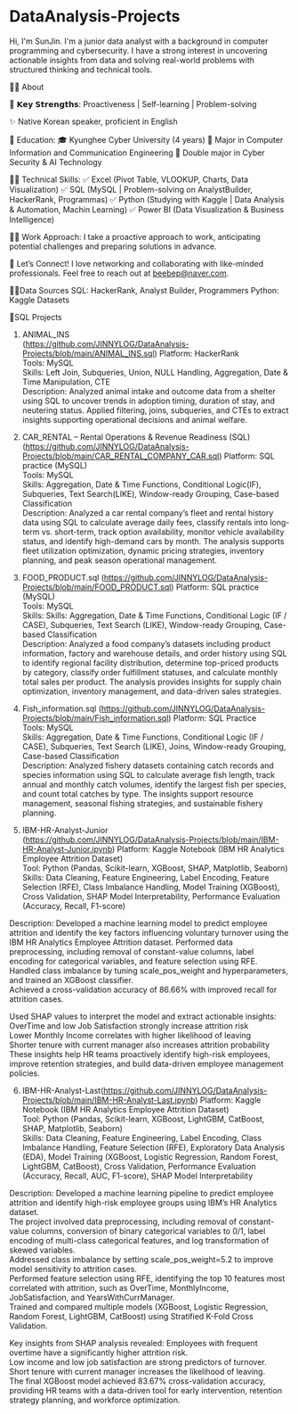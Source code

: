 # DataAnalysis-Projects

Hi, I'm SunJin. I'm a junior data analyst with a background in computer programming and cybersecurity. I have a strong interest in uncovering actionable insights from data and solving real-world problems with structured thinking and technical tools.

👨‍💻 About

📍 𝗞𝗲𝘆 𝗦𝘁𝗿𝗲𝗻𝗴𝘁𝗵𝘀: Proactiveness | Self-learning | Problem-solving

✨ Native Korean speaker, proficient in English

🏫 Education:
🎓 Kyunghee Cyber University (4 years)
📕 Major in Computer Information and Communication Engineering
📕 Double major in Cyber Security & AI Technology

👩‍💻 Technical Skills:
✅ Excel (Pivot Table, VLOOKUP, Charts, Data Visualization)
✅ SQL (MySQL | Problem-solving on AnalystBuilder, HackerRank, Programmas)
✅ Python (Studying with Kaggle | Data Analysis & Automation, Machin Learning)
✅ Power BI (Data Visualization & Business Intelligence)

🏃‍♂️ Work Approach: I take a proactive approach to work, anticipating potential challenges and preparing solutions in advance.

👋 Let’s Connect! I love networking and collaborating with like-minded professionals. Feel free to reach out at beebep@naver.com.

👩‍💻Data Sources 
SQL: HackerRank, Analyst Builder, Programmers
Python: Kaggle Datasets

📍SQL Projects
1. ANIMAL_INS </br> (https://github.com/JINNYLOG/DataAnalysis-Projects/blob/main/ANIMAL_INS.sql)
Platform: HackerRank</br>
Tools: MySQL</br>
Skills: Left Join, Subqueries, Union, NULL Handling, Aggregation, Date & Time Manipulation, CTE</br>
Description: Analyzed animal intake and outcome data from a shelter using SQL to uncover trends in adoption timing, duration of stay, and neutering status. Applied filtering, joins, subqueries, and CTEs to extract insights supporting operational decisions and animal welfare. </br>

2. CAR_RENTAL – Rental Operations & Revenue Readiness (SQL) </br> (https://github.com/JINNYLOG/DataAnalysis-Projects/blob/main/CAR_RENTAL_COMPANY_CAR.sql)
Platform: SQL practice (MySQL) </br>
Tools: MySQL </br>
Skills: Aggregation, Date & Time Functions, Conditional Logic(IF), Subqueries, Text Search(LIKE), Window-ready Grouping, Case-based Classification </br>
Description: Analyzed a car rental company’s fleet and rental history data using SQL to calculate average daily fees, classify rentals into long-term vs. short-term, track option availability, monitor vehicle availability status, and identify high-demand cars by month. The analysis supports fleet utilization optimization, dynamic pricing strategies, inventory planning, and peak season operational management.

3. FOOD_PRODUCT.sql (https://github.com/JINNYLOG/DataAnalysis-Projects/blob/main/FOOD_PRODUCT.sql)
Platform: SQL practice (MySQL) </br>
Tools: MySQL  </br>
Skills: Skills: Aggregation, Date & Time Functions, Conditional Logic (IF / CASE), Subqueries, Text Search (LIKE), Window-ready Grouping, Case-based Classification </br>
Description: Analyzed a food company’s datasets including product information, factory and warehouse details, and order history using SQL to identify regional facility distribution, determine top-priced products by category, classify order fulfillment statuses, and calculate monthly total sales per product. The analysis provides insights for supply chain optimization, inventory management, and data-driven sales strategies. </br>

4. Fish_information.sql (https://github.com/JINNYLOG/DataAnalysis-Projects/blob/main/Fish_information.sql)
Platform: SQL Practice </br>
Tools: MySQL</br>
Skills: Aggregation, Date & Time Functions, Conditional Logic (IF / CASE), Subqueries, Text Search (LIKE), Joins, Window-ready Grouping, Case-based Classification </br>
Description: Analyzed fishery datasets containing catch records and species information using SQL to calculate average fish length, track annual and monthly catch volumes, identify the largest fish per species, and count total catches by type.
The insights support resource management, seasonal fishing strategies, and sustainable fishery planning.

5. IBM-HR-Analyst-Junior</br> (https://github.com/JINNYLOG/DataAnalysis-Projects/blob/main/IBM-HR-Analyst-Junior.ipynb)
Platform: Kaggle Notebook (IBM HR Analytics Employee Attrition Dataset) </br>
Tool: Python (Pandas, Scikit-learn, XGBoost, SHAP, Matplotlib, Seaborn) </br>
Skills: Data Cleaning, Feature Engineering, Label Encoding, Feature Selection (RFE), Class Imbalance Handling, Model Training (XGBoost), Cross Validation, SHAP Model Interpretability, Performance Evaluation (Accuracy, Recall, F1-score) </br>

Description: Developed a machine learning model to predict employee attrition and identify the key factors influencing voluntary turnover using the IBM HR Analytics Employee Attrition dataset. Performed data preprocessing, including removal of constant-value columns, label encoding for categorical variables, and feature selection using RFE.  </br>
Handled class imbalance by tuning scale_pos_weight and hyperparameters, and trained an XGBoost classifier. </br>
Achieved a cross-validation accuracy of 86.66% with improved recall for attrition cases. </br>

Used SHAP values to interpret the model and extract actionable insights:  </br>
OverTime and low Job Satisfaction strongly increase attrition risk </br>
Lower Monthly Income correlates with higher likelihood of leaving</br>
Shorter tenure with current manager also increases attrition probability </br>
These insights help HR teams proactively identify high-risk employees, improve retention strategies, and build data-driven employee management policies. </br>

6. IBM-HR-Analyst-Last(https://github.com/JINNYLOG/DataAnalysis-Projects/blob/main/IBM-HR-Analyst-Last.ipynb)
Platform: Kaggle Notebook (IBM HR Analytics Employee Attrition Dataset) </br>
Tool: Python (Pandas, Scikit-learn, XGBoost, LightGBM, CatBoost, SHAP, Matplotlib, Seaborn) </br>
Skills: Data Cleaning, Feature Engineering, Label Encoding, Class Imbalance Handling, Feature Selection (RFE), Exploratory Data Analysis (EDA), Model Training (XGBoost, Logistic Regression, Random Forest, LightGBM, CatBoost), Cross Validation, Performance Evaluation (Accuracy, Recall, AUC, F1-score), SHAP Model Interpretability </br>

Description: 
Developed a machine learning pipeline to predict employee attrition and identify high-risk employee groups using IBM’s HR Analytics dataset. </br>
The project involved data preprocessing, including removal of constant-value columns, conversion of binary categorical variables to 0/1, label encoding of multi-class categorical features, and log transformation of skewed variables. </br>
Addressed class imbalance by setting scale_pos_weight=5.2 to improve model sensitivity to attrition cases. </br>
Performed feature selection using RFE, identifying the top 10 features most correlated with attrition, such as OverTime, MonthlyIncome, JobSatisfaction, and YearsWithCurrManager. </br>
Trained and compared multiple models (XGBoost, Logistic Regression, Random Forest, LightGBM, CatBoost) using Stratified K-Fold Cross Validation. </br>

Key insights from SHAP analysis revealed:
Employees with frequent overtime have a significantly higher attrition risk. </br>
Low income and low job satisfaction are strong predictors of turnover. </br>
Short tenure with current manager increases the likelihood of leaving. </br>
The final XGBoost model achieved 83.67% cross-validation accuracy, providing HR teams with a data-driven tool for early intervention, retention strategy planning, and workforce optimization. </br>





